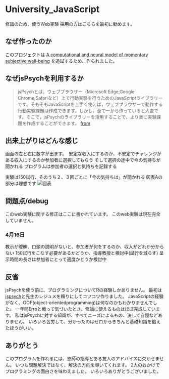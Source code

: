 # University_JavaScript
修論のため、使うWeb実験
採用の方はこちらを最初に勧めます。

## なぜ作ったのか
このプロジェクトは
[A computational and neural model of momentary subjective well-being](https://www.pnas.org/content/111/33/12252)
を追試するため、作られました。

## なぜjsPsychを利用するか
>jsPsychとは，ウェブブラウザー（Microsoft Edge,Google Chrome,Safariなど）上で行動実験を行うためのJavaScriptライブラリーです。そもそもJavaScriptを上手く使えば，ウェブブラウザーで動作する行動実験課題は作成できます。しかし，全て一から作っていると大変です。そこで，jsPsychのライブラリーを活用することで，より楽に実験課題を作成することができます。
[from](https://kunisatolab.github.io/main/how-to-jspsych1.html)

## 出来上がりはどんな感じ
画面の左と右に数字が出ます。　安定な収入にするのか、不安定でチャレンジがある収入にするのか参加者に選択してもらう
そして選択の途中で今の気持ちが聞かれる
プログラムは参加者の選択と気持ちを記録する

実験は150試行、そのうち２、３回ごとに「今の気持ちは」が聞かれる
図表Aの部分は理想です
![図表](https://www.pnas.org/content/pnas/111/33/12252/F1.large.jpg?width=800&height=600&carousel=1)



## 問題点/debug
このweb実験に関する修正はここに書かれています。
このweb実験は現在完全していません。

### 4月16日
教示が曖昧、口頭の説明がないと、参加者が何をするのか、収入がどれか分からない
150試行をこなす必要があるかどうか、指導教授と検討中(試行を減らす)
呈示時間の長さは参加者にとって適度かどうか検討中

## 反省
jsPsychを使う前に、プログラミングについてRの経験しかありません。
最初は[jspsych](https://www.jspsych.org/)と先生のレジュメを頼りにしてコツコツ作りました。
JavaScriptの経験がなく、OOP(object-orientedprogramming)は何なのかもわかりませんでした。
一年間Erroと戦って気づいたとき、修論に使えるものはほぼ完成しています。
私はjsPsychに対する知識が、すべてニーズによるもの、決して自慢などありません。
いろいろ苦労して、分かったのはゼロからきちんと基礎知識を鍛えたほうがいい。

## ありがとう
このプログラムを作れるには、恩師の指導とある友人のアドバイスに欠かせません。
いつも問題解決ではなく、解決の方向を導いてくれます。
2人のおかけでプログラミングの面白さを味わえました。
いろいろありがとうございました。
